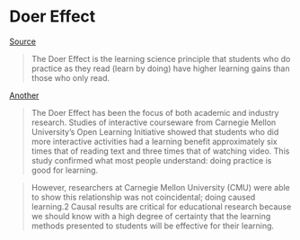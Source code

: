 # Doer Effect



[Source](https://research.vitalsource.com/research/doer-effect)

> The Doer Effect is the learning science principle that students who do practice as they read (learn by doing) have higher learning gains than those who only read.  

[Another](https://get.vitalsource.com/hubfs/Website/Content%20Images%20-%20Resources%20page/The-Doer-Effect.pdf?hsLang=en)

> The Doer Effect has been the focus of both academic and industry research. Studies of interactive courseware
from Carnegie Mellon University’s Open Learning Initiative showed that students who did more interactive
activities had a learning benefit approximately six times that of reading text and three times that of watching
video. This study confirmed what most people understand: doing practice is good for learning.

> However, researchers at Carnegie Mellon University (CMU) were able to show this relationship was not
coincidental; doing caused learning.2 Causal results are critical for educational research because we should
know with a high degree of certainty that the learning methods presented to students will be effective
for their learning.


